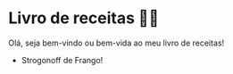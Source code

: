 #	Livro de receitas :man_cook:



Olá, seja bem-vindo ou bem-vida ao meu livro de receitas!

- Strogonoff de Frango!